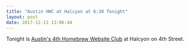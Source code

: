 ```yaml
---
title: "Austin HWC at Halcyon at 6:30 Tonight"
layout: post
date: 2017-12-13 13:06:44
---
```

Tonight is [Austin's 4th Homebrew Website Club](https://indieweb.org/events/2017-12-13-homebrew-website-club#Austin) at Halcyon on 4th Street.
